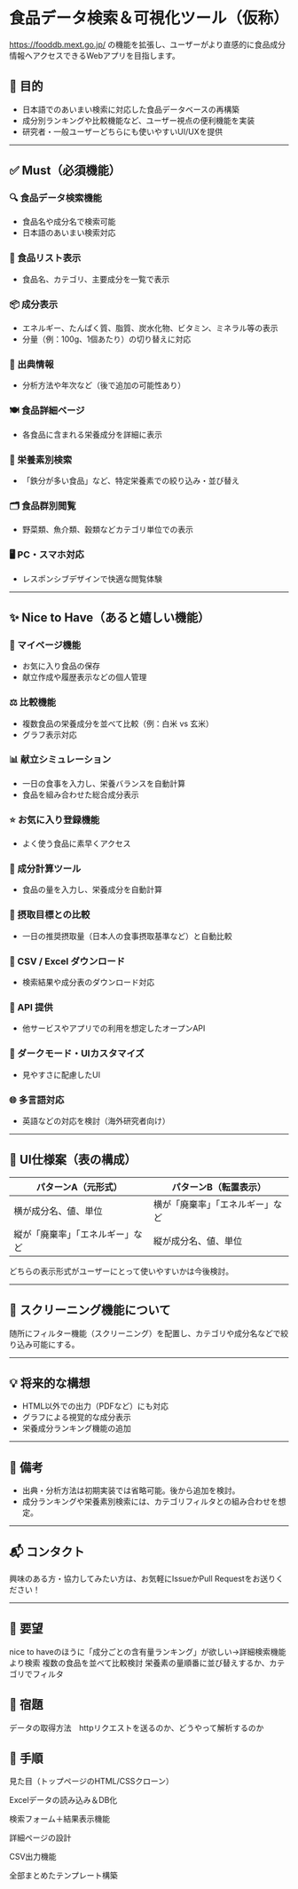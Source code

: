 # 食品データ検索＆可視化ツール（仮称）

https://fooddb.mext.go.jp/ の機能を拡張し、ユーザーがより直感的に食品成分情報へアクセスできるWebアプリを目指します。

## 🎯 目的

- 日本語でのあいまい検索に対応した食品データベースの再構築
- 成分別ランキングや比較機能など、ユーザー視点の便利機能を実装
- 研究者・一般ユーザーどちらにも使いやすいUI/UXを提供

---

## ✅ Must（必須機能）

### 🔍 食品データ検索機能
- 食品名や成分名で検索可能
- 日本語のあいまい検索対応

### 📃 食品リスト表示
- 食品名、カテゴリ、主要成分を一覧で表示

### 📦 成分表示
- エネルギー、たんぱく質、脂質、炭水化物、ビタミン、ミネラル等の表示
- 分量（例：100g、1個あたり）の切り替えに対応

### 🧾 出典情報
- 分析方法や年次など（後で追加の可能性あり）

### 🍽 食品詳細ページ
- 各食品に含まれる栄養成分を詳細に表示

### 🧲 栄養素別検索
- 「鉄分が多い食品」など、特定栄養素での絞り込み・並び替え

### 🗂 食品群別閲覧
- 野菜類、魚介類、穀類などカテゴリ単位での表示

### 🖥 PC・スマホ対応
- レスポンシブデザインで快適な閲覧体験

---

## ✨ Nice to Have（あると嬉しい機能）

### 👤 マイページ機能
- お気に入り食品の保存
- 献立作成や履歴表示などの個人管理

### ⚖ 比較機能
- 複数食品の栄養成分を並べて比較（例：白米 vs 玄米）
- グラフ表示対応

### 📊 献立シミュレーション
- 一日の食事を入力し、栄養バランスを自動計算
- 食品を組み合わせた総合成分表示

### ⭐ お気に入り登録機能
- よく使う食品に素早くアクセス

### 🔢 成分計算ツール
- 食品の量を入力し、栄養成分を自動計算

### 🎯 摂取目標との比較
- 一日の推奨摂取量（日本人の食事摂取基準など）と自動比較

### 📁 CSV / Excel ダウンロード
- 検索結果や成分表のダウンロード対応

### 🔌 API 提供
- 他サービスやアプリでの利用を想定したオープンAPI

### 🌙 ダークモード・UIカスタマイズ
- 見やすさに配慮したUI

### 🌐 多言語対応
- 英語などの対応を検討（海外研究者向け）

---

## 🧪 UI仕様案（表の構成）

| パターンA（元形式） | パターンB（転置表示） |
|--------------------|------------------------|
| 横が成分名、値、単位 | 横が「廃棄率」「エネルギー」など |
| 縦が「廃棄率」「エネルギー」など | 縦が成分名、値、単位 |

どちらの表示形式がユーザーにとって使いやすいかは今後検討。

---

## 🔎 スクリーニング機能について

随所にフィルター機能（スクリーニング）を配置し、カテゴリや成分名などで絞り込み可能にする。

---

## 💡 将来的な構想

- HTML以外での出力（PDFなど）にも対応
- グラフによる視覚的な成分表示
- 栄養成分ランキング機能の追加

---

## 📌 備考

- 出典・分析方法は初期実装では省略可能。後から追加を検討。
- 成分ランキングや栄養素別検索には、カテゴリフィルタとの組み合わせを想定。

---

## 📬 コンタクト

興味のある方・協力してみたい方は、お気軽にIssueかPull Requestをお送りください！


---


## 📝 要望
nice to haveのほうに「成分ごとの含有量ランキング」が欲しい→詳細検索機能より検索
複数の食品を並べて比較検討
栄養素の量順番に並び替えするか、カテゴリでフィルタ

## 📝 宿題
データの取得方法　httpリクエストを送るのか、どうやって解析するのか

## 📝 手順
見た目（トップページのHTML/CSSクローン）

Excelデータの読み込み＆DB化

検索フォーム＋結果表示機能

詳細ページの設計

CSV出力機能

全部まとめたテンプレート構築


